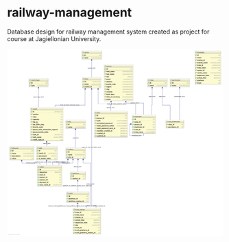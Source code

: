 # railway-management
Database design for railway management system created as project for course at Jagiellonian University.

![diagram](diagram.png?raw=true)
